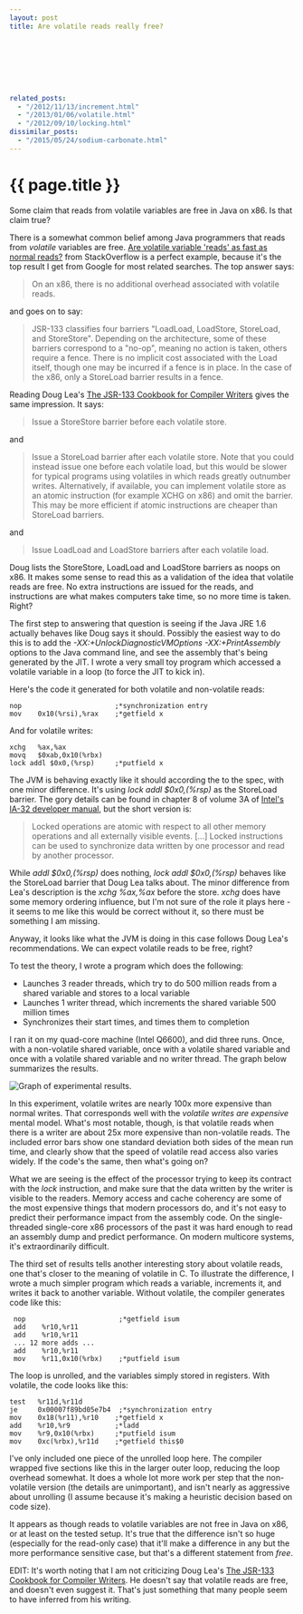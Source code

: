 ```yaml
---
layout: post
title: Are volatile reads really free?








related_posts:
  - "/2012/11/13/increment.html"
  - "/2013/01/06/volatile.html"
  - "/2012/09/10/locking.html"
dissimilar_posts:
  - "/2015/05/24/sodium-carbonate.html"
---
```

{{ page.title }}
================

<p class="meta">Some claim that reads from volatile variables are free in Java on x86. Is that claim true?</p>

There is a somewhat common belief among Java programmers that reads from *volatile* variables are free. [Are volatile variable 'reads' as fast as normal reads?](http://stackoverflow.com/questions/1090311/are-volatile-variable-reads-as-fast-as-normal-reads) from StackOverflow is a perfect example, because it's the top result I get from Google for most related searches. The top answer says:

> On an x86, there is no additional overhead associated with volatile reads.

and goes on to say:

> JSR-133 classifies four barriers "LoadLoad, LoadStore, StoreLoad, and StoreStore". Depending on the architecture, some of these barriers correspond to a "no-op", meaning no action is taken, others require a fence. There is no implicit cost associated with the Load itself, though one may be incurred if a fence is in place. In the case of the x86, only a StoreLoad barrier results in a fence.

Reading Doug Lea's [The JSR-133 Cookbook for Compiler Writers](http://gee.cs.oswego.edu/dl/jmm/cookbook.html) gives the same impression. It says:

> Issue a StoreStore barrier before each volatile store.

and

> Issue a StoreLoad barrier after each volatile store. Note that you could instead issue one before each volatile load, but this would be slower for typical programs using volatiles in which reads greatly outnumber writes. Alternatively, if available, you can implement volatile store as an atomic instruction (for example XCHG on x86) and omit the barrier. This may be more efficient if atomic instructions are cheaper than StoreLoad barriers. 

and

> Issue LoadLoad and LoadStore barriers after each volatile load.

Doug lists the StoreStore, LoadLoad and LoadStore barriers as noops on x86. It makes some sense to read this as a validation of the idea that volatile reads are free. No extra instructions are issued for the reads, and instructions are what makes computers take time, so no more time is taken. Right?

The first step to answering that question is seeing if the Java JRE 1.6 actually behaves like Doug says it should. Possibly the easiest way to do this is to add the *-XX:+UnlockDiagnosticVMOptions -XX:+PrintAssembly* options to the Java command line, and see the assembly that's being generated by the JIT. I wrote a very small toy program which accessed a volatile variable in a loop (to force the JIT to kick in).

Here's the code it generated for both volatile and non-volatile reads:

    nop                       ;*synchronization entry
    mov    0x10(%rsi),%rax    ;*getfield x

And for volatile writes:

    xchg   %ax,%ax
    movq   $0xab,0x10(%rbx)
    lock addl $0x0,(%rsp)     ;*putfield x

The JVM is behaving exactly like it should according the to the spec, with one minor difference. It's using *lock addl $0x0,(%rsp)* as the StoreLoad barrier. The gory details can be found in chapter 8 of volume 3A of [Intel's IA-32 developer manual](http://www.intel.com/content/www/us/en/processors/architectures-software-developer-manuals.html), but the short version is:

> Locked operations are atomic with respect to all other memory operations and all externally visible events. \[...\] Locked instructions can be used to synchronize data written by one processor and read by another processor.

While *addl $0x0,(%rsp)* does nothing, *lock addl $0x0,(%rsp)* behaves like the StoreLoad barrier that Doug Lea talks about. The minor difference from Lea's description is the *xchg %ax,%ax* before the store. *xchg* does have some memory ordering influence, but I'm not sure of the role it plays here - it seems to me like this would be correct without it, so there must be something I am missing.

Anyway, it looks like what the JVM is doing in this case follows Doug Lea's recommendations. We can expect volatile reads to be free, right?

To test the theory, I wrote a program which does the following:

 * Launches 3 reader threads, which try to do 500 million reads from a shared variable and stores to a local variable
 * Launches 1 writer thread, which increments the shared variable 500 million times
 * Synchronizes their start times, and times them to completion

I ran it on my quad-core machine (Intel Q6600), and did three runs. Once, with a non-volatile shared variable, once with a volatile shared variable and once with a volatile shared variable and no writer thread. The graph below summarizes the results.

![Graph of experimental results.](https://s3.amazonaws.com/mbrooker-blog-images/volatile_results_graph.png)

In this experiment, volatile writes are nearly 100x more expensive than normal writes. That corresponds well with the *volatile writes are expensive* mental model. What's most notable, though, is that volatile reads when there is a writer are about 25x more expensive than non-volatile reads. The included error bars show one standard deviation both sides of the mean run time, and clearly show that the speed of volatile read access also varies widely. If the code's the same, then what's going on?

What we are seeing is the effect of the processor trying to keep its contract with the *lock* instruction, and make sure that the data written by the writer is visible to the readers. Memory access and cache coherency are some of the most expensive things that modern processors do, and it's not easy to predict their performance impact from the assembly code. On the single-threaded single-core x86 processors of the past it was hard enough to read an assembly dump and predict performance. On modern multicore systems, it's extraordinarily difficult.

The third set of results tells another interesting story about volatile reads, one that's closer to the meaning of volatile in C. To illustrate the difference, I wrote a much simpler program which reads a variable, increments it, and writes it back to another variable. Without volatile, the compiler generates code like this:

     nop                       ;*getfield isum
     add    %r10,%r11
     add    %r10,%r11
     ... 12 more adds ...
     add    %r10,%r11
     mov    %r11,0x10(%rbx)    ;*putfield isum

The loop is unrolled, and the variables simply stored in registers. With volatile, the code looks like this:

    test   %r11d,%r11d
    je     0x00007f89bd05e7b4  ;*synchronization entry
    mov    0x18(%r11),%r10    ;*getfield x
    add    %r10,%r9           ;*ladd
    mov    %r9,0x10(%rbx)     ;*putfield isum
    mov    0xc(%rbx),%r11d    ;*getfield this$0

I've only included one piece of the unrolled loop here. The compiler wrapped five sections like this in the larger outer loop, reducing the loop overhead somewhat. It does a whole lot more work per step that the non-volatile version (the details are unimportant), and isn't nearly as aggressive about unrolling (I assume because it's making a heuristic decision based on code size).

It appears as though reads to volatile variables are not free in Java on x86, or at least on the tested setup. It's true that the difference isn't so huge (especially for the read-only case) that it'll make a difference in any but the more performance sensitive case, but that's a different statement from *free*.

EDIT: It's worth noting that I am not criticizing Doug Lea's [The JSR-133 Cookbook for Compiler Writers](http://gee.cs.oswego.edu/dl/jmm/cookbook.html). He doesn't say that volatile reads are free, and doesn't even suggest it. That's just something that many people seem to have inferred from his writing.